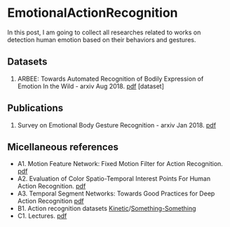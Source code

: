 # EmotionalActionRecognition
In this post, I am going to collect all researches related to works on detection human emotion based on their behaviors and gestures.
## Datasets
1. ARBEE:  Towards  Automated  Recognition  of  Bodily Expression of Emotion In the Wild - arxiv Aug 2018. [pdf](https://arxiv.org/pdf/1808.09568.pdf) [dataset]
## Publications
1. Survey on Emotional Body Gesture Recognition - arxiv Jan 2018. [pdf](https://arxiv.org/pdf/1801.07481.pdf)
## Micellaneous references
* A1. Motion Feature Network: Fixed Motion Filter for Action Recognition. [pdf](https://arxiv.org/pdf/1807.10037.pdf)
* A2. Evaluation of Color Spatio-Temporal Interest Points For Human Action Recognition. [pdf](https://staff.fnwi.uva.nl/th.gevers/pub/GeversTIP14-1.pdf)
* A3.  Temporal Segment Networks: Towards Good Practices for Deep Action Recognition [pdf](https://arxiv.org/pdf/1608.00859.pdf)
* B1. Action recognition datasets [Kinetic](https://deepmind.com/research/open-source/open-source-datasets/kinetics/)/[Something-Something](https://20bn.com/datasets/something-something)
* C1. Lectures. [pdf](http://6.869.csail.mit.edu/fa17/lecture/lecture23activity_recognition.pdf)
